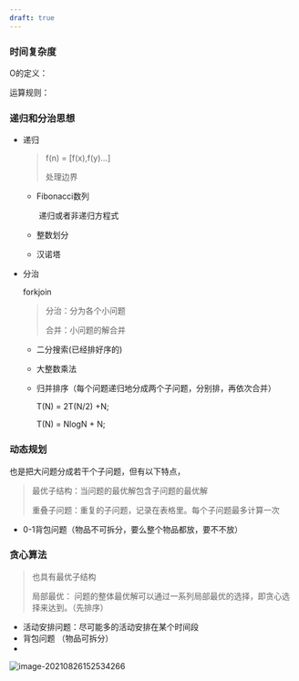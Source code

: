 ```yaml
---
draft: true
---
```




###  时间复杂度

O的定义：

运算规则：



### 递归和分治思想

- 递归

  > f(n) = [f(x),f(y)...]   
  >
  > 处理边界 

  * Fibonacci数列

    ​     递归或者非递归方程式

  * 整数划分

  * 汉诺塔

- 分治  

  forkjoin

  > 分治：分为各个小问题
  >
  > 合并：小问题的解合并

  * 二分搜索(已经排好序的)

  * 大整数乘法

  * 归并排序（每个问题递归地分成两个子问题，分别排，再依次合并）

    T(N) = 2T(N/2) +N;
    
    T(N) = NlogN + N;
    
    

### 动态规划

  也是把大问题分成若干个子问题，但有以下特点，

  > 最优子结构：当问题的最优解包含子问题的最优解
  >
  > 重叠子问题：重复的子问题，记录在表格里。每个子问题最多计算一次

  * 0-1背包问题（物品不可拆分，要么整个物品都放，要不不放）

   

### 贪心算法

  > 也具有最优子结构　                                                                     
  >
  > 局部最优： 问题的整体最优解可以通过一系列局部最优的选择，即贪心选择来达到。（先排序）

  * 活动安排问题：尽可能多的活动安排在某个时间段
  * 背包问题 （物品可拆分）
  * 







![image-20210826152534266](https://fengzhenbing.github.io/img/picgo/image-20210826152534266.png)
